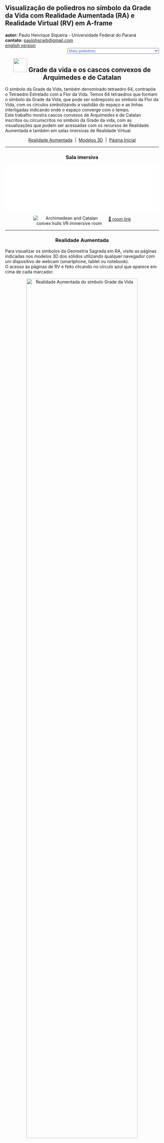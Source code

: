 <link rel="stylesheet" href="../../scripts/style.css">
<meta charset="utf-8">
<link rel="icon" type="image/png" href="../vr/salas/imagens/icone.png">
<h2>Visualização de poliedros no símbolo da Grade da Vida com Realidade Aumentada (RA) e Realidade Virtual (RV) em A-frame</h2>
<b>autor:</b> Paulo Henrique Siqueira - Universidade Federal do Paraná
<br><b>contato:</b> <a href="#"> paulohscwb@gmail.com </a>
<br><a href="https://paulohscwb.github.io/grid-of-life/joined/">english version</a>
<form style="margin: 0 auto; float:right; text-align:right; width:100%; margin-bottom:15px;">
	<select id="url" onchange="urlHandler(this.value)" style="color:royalblue;">
		<option disabled selected>Mais poliedros:</option>
		<option value="../../archimedes/pt-br/">Poliedros de Arquimedes</option>
		<!--<option value="../../biscribed/pt-br/">Poliedros biscritos</option>
		<option value="../../catalan/pt-br/">Poliedros de Catalan</option>-->
		<option disabled value="../../joined/pt-br/">Cascos convexos de Arquimedes e de Catalan</option>
		<!--<option value="../../nonconvex/pt-br/">Poliedros não convexos</option>
		<option value="../../propellor/pt-br/">Poliedros de hélice</option>
		<option value="../../toroids/pt-br/">Toroides poliédricos</option>-->
	</select>
</form>
<script>
function urlHandler(value) {                               
    window.location.assign(`${value}`);
}
</script>

<p id="p1"></p>
  <h2 align="center"><img src="../vr/salas/imagens/icone.png" style="margin-bottom:-10px" width="45"> Grade da vida e os cascos convexos de Arquimedes e de Catalan</h2>
   O símbolo da Grade da Vida, também denominado tetraedro 64, contrapõe o Tetraedro Estrelado com a Flor da Vida. Temos 64 tetraedros que formam o símbolo da Grade da Vida, que pode ser sobreposto ao símbolo da Flor da Vida, com os círculos simbolizando a vastidão do espaço e as linhas interligadas indicando onde o espaço converge com o tempo.
<br>Este trabalho mostra cascos convexos de Arquimedes e de Catalan inscritos ou circunscritos no símbolo da Grade da vida, com as visualizações que podem ser acessadas com os recursos de Realidade Aumentada e também em salas imersivas de Realidade Virtual.
 <p align="center"><a href="#ra">Realidade Aumentada</a><span>&nbsp;&nbsp;|&nbsp;&nbsp;</span><a href="#m3d">Modelos 3D</a><span>&nbsp;&nbsp;|&nbsp;&nbsp;</span><a href="../../pt-br/">Página Inicial</a></p>
<hr>
 <h3 align="center">Sala imersiva</h3>
  <div class="embed-container"><iframe width="100%" src="../sala.htm" title="Archimedean and Catalan convex hulls immersive room" frameborder="0" loading="lazy"></iframe></div>
  <p align="center"><img align="middle" src="../vr/salas/videos/joined.gif" style="max-width: 47%; border-radius:5px; margin-right:10px" loading="lazy" alt="Archimedean and Catalan convex hulls VR immersive room"/><a href="../sala.htm" target="_blank">&#x1f517; room link</a></p> 
  <hr>
  <h3 id="ra" align="center">Realidade Aumentada</h3>
  Para visualizar os símbolos da Geometria Sagrada em RA, visite as páginas indicadas nos modelos 3D dos sólidos utilizando qualquer navegador com um dispositivo de webcam (smartphone, tablet ou notebook).
<br>O acesso às páginas de RV é feito clicando no círculo azul que aparece em cima de cada marcador.
<p align="center"><img style="border-radius:7px;" alt="Realidade Aumentada do símbolo Grade da Vida" src="../ar/example.png" width="85%"></p>
<hr>
<h3 id="m3d" align="center">Modelos 3D</h3>
<!--<iframe width="560" height="315" style="max-width:100%" src="https://www.youtube.com/embed/videoseries?list=PLy0I_lGW8HxUnQp7BMJS5m8ATRTtQvhIW" title="YouTube video player" frameborder="0" allow="accelerometer; autoplay; clipboard-write; encrypted-media; gyroscope; picture-in-picture; web-share" allowfullscreen></iframe>-->
<h4>1. Cuboctaedro combinado</h4>
<a href="../vr/GridOfLife_JoinedCuboctahedron.htm" target="_blank" title="modelo 3D" class="fotoA"><img src="../ar/8A.png" class="foto" alt="Grade da vida - Cuboctaedro combinado"></a><img src="../ar/8.png" class="qr">
 <br><br><br>O cuboctaedro de Arquimedes representa o Vetor de Equilíbrio de energia. O cuboctaedro corresponde à sétima circunferência do símbolo da Semente da Vida e os vértices deste sólido aparecem sobrepostos ou com correspondência a algumas interseções das linhas do símbolo da Grade da Vida.
 <br><br><br>
<a href="../ra.html" class="raAR" title="Realidade aumentada" target="_blank"></a>
<hr>
<h4>2. Rombicuboctaedro combinado</h4>
<a href="../vr/GridOfLife_JoinedRhombicuboctahedron.htm" target="_blank" title="modelo 3D" class="fotoA"><img src="../ar/9A.png" class="foto" alt="Grade da vida - Rombicuboctaedro combinado"></a><img src="../ar/9.png" class="qr">
 <br><br><br>Grande parte do fascínio do símbolo da Grade da Vida vem do número 64, que surge recorrentemente na natureza, nas construções e no misticismo. Um rombicuboctaedro combinado pode ser inscrito no símbolo da Grade da Vida.
 <br><br><br>
<a href="../ra.html" class="raAR" title="Realidade aumentada" target="_blank"></a>
<hr>
<h4>3. Cubo snub combinado</h4>
<a href="../vr/GridOfLife_JoinedSnubCube.htm" target="_blank" title="modelo 3D" class="fotoA"><img src="../ar/10A.png" class="foto" alt="Grade da vida - Cubo Snub combinado"></a><img src="../ar/10.png" class="qr">
 <br><br><br>Alguns exemplos que podemos citar são: na computação, onde o número de 64 bits de memória é essencial; nos jogos clássicos de xadrez ou damas, que possuem 64 casas em seus tabuleiros; ou em textos sagrados do Hinduísmo, que faz referência a 64 tantras. Um cubo snub combinado pode ser inscrito no símbolo da Grade da Vida.
 <br><br><br>
<a href="../ra.html" class="raAR" title="Realidade aumentada" target="_blank"></a>
<hr>
<h4>4. Cubo truncado combinado</h4>
<a href="../vr/GridOfLife_JoinedTruncatedCube.htm" target="_blank" title="modelo 3D" class="fotoA"><img src="../ar/11A.png" class="foto" alt="Grade da vida - Cubo Truncado"></a><img src="../ar/11.png" class="qr">
 <br><br><br>Grande parte do fascínio do símbolo da Grade da Vida vem do número 64, que surge recorrentemente na natureza, nas construções e no misticismo. Um cubo truncado combinado pode ser inscrito no símbolo da Grade da Vida.
 <br><br><br>
<a href="../ra.html" class="raAR" title="Realidade aumentada" target="_blank"></a>
<hr>
<h4>5. Cuboctaedro truncado combinado</h4>
<a href="../vr/GridOfLife_JoinedTruncatedCuboctahedron.htm" target="_blank" title="modelo 3D" class="fotoA"><img src="../ar/12A.png" class="foto" alt="Grade da vida - Cuboctaedro Truncado combinado"></a><img src="../ar/12.png" class="qr">
 <br><br><br>Alguns exemplos que podemos citar são: na computação, onde o número de 64 bits de memória é essencial; nos jogos clássicos de xadrez ou damas, que possuem 64 casas em seus tabuleiros; ou em textos sagrados do Hinduísmo, que faz referência a 64 tantras. Um cuboctaedro truncado combinado pode ser circunscrito no símbolo da Grade da Vida.
 <br><br><br>
<a href="../ra.html" class="raAR" title="Realidade aumentada" target="_blank"></a>
<hr>
<h4>6. Octaedro truncado combinado</h4>
<a href="../vr/GridOfLife_JoinedTruncatedOctahedron.htm" target="_blank" title="modelo 3D" class="fotoA"><img src="../ar/13A.png" class="foto" alt="Grade da vida - Octaedro Truncado combinado"></a><img src="../ar/13.png" class="qr">
 <br><br><br>Grande parte do fascínio do símbolo da Grade da Vida vem do número 64, que surge recorrentemente na natureza, nas construções e no misticismo. Um octaedro truncado combinado pode ser inscrito no símbolo da Grade da Vida.
 <br><br><br>
<a href="../ra.html" class="raAR" title="Realidade aumentada" target="_blank"></a>
<hr>
<h4>7. Tetraedro truncado combinado</h4>
<a href="../vr/GridOfLife_JoinedTruncatedTetrahedron.htm" target="_blank" title="modelo 3D" class="fotoA"><img src="../ar/14A.png" class="foto" alt="Grade da vida - Tetraedro Truncado combinado"></a><img src="../ar/14.png" class="qr">
 <br><br><br>Alguns exemplos que podemos citar são: na computação, onde o número de 64 bits de memória é essencial; nos jogos clássicos de xadrez ou damas, que possuem 64 casas em seus tabuleiros; ou em textos sagrados do Hinduísmo, que faz referência a 64 tantras. Um tetraedro truncado combinado pode ser inscrito no símbolo da Grade da Vida.
 <br><br><br>
<a href="../ra.html" class="raAR" title="Realidade aumentada" target="_blank"></a>
<hr>
<h4>8. Tetraedro truncado estrelado combinado</h4>
<a href="../vr/GridOfLife_JoinedTruncatedTetrahedronStar.htm" target="_blank" title="modelo 3D" class="fotoA"><img src="../ar/15A.png" class="foto" alt="Grade da vida - Tetraedro Truncado Estrelado combinado"></a><img src="../ar/15.png" class="qr">
 <br><br><br>Grande parte do fascínio do símbolo da Grade da Vida vem do número 64, que surge recorrentemente na natureza, nas construções e no misticismo. Um tetraedro truncado estrelado combinado pode ser inscrito no símbolo da Grade da Vida.
 <br><br><br>
<a href="../ra.html" class="raAR" title="Realidade aumentada" target="_blank"></a>
<p class="topop"><a href="#p1" class="topo">voltar ao topo</a></p>
<hr>

<br><a rel="license" href="http://creativecommons.org/licenses/by-nc-nd/4.0/"><img alt="Licença Creative Commons" style="border-width:0" src="https://i.creativecommons.org/l/by-nc-nd/4.0/88x31.png" loading="lazy"/></a><br /><span xmlns:dct="http://purl.org/dc/terms/" property="dct:title">Grid of life and Archimedean and Catalan convex hulls: Visualization of symbols with Augmented Reality and Virtual Reality</span> de <a xmlns:cc="http://creativecommons.org/ns#" href="https://paulohscwb.github.io/grid-of-life/joined/pt-br/" property="cc:attributionName" rel="cc:attributionURL">Paulo Henrique Siqueira</a> está licenciado com uma Licença <a rel="license" href="http://creativecommons.org/licenses/by-nc-nd/4.0/">Creative Commons Atribuição-NãoComercial-SemDerivações 4.0 Internacional</a>.

<h4>Como citar este trabalho:</h4> 
<p>Siqueira, P.H., "Grid of life and Archimedean and Catalan convex hulls: Visualization of symbols with Augmented Reality and Virtual Reality". Disponível em: <https://paulohscwb.github.io/grid-of-life/joined/pt-br/>, Fevereiro de 2025.</p>
<!--<a target="_blank" href="https://doi.org/10.5281/zenodo.8272770"><img src="https://zenodo.org/badge/DOI/10.5281/zenodo.8272770.svg" alt="DOI"></a>-->
<br><br><b>Referências:</b>
<br>Pardesco. "Sacred Geometry Art, Symbols & Meanings". <a href="https://pardesco.com/blogs/news/sacred-geometry-art-symbols-meanings" target="_blank">https://pardesco.com/blogs/news/sacred-geometry-art-symbols-meanings</a>
<br>Weisstein, Eric W. "Polyhedra" From MathWorld-A Wolfram Web Resource. <a href="https://mathworld.wolfram.com/topics/Polyhedra.html" target="_blank">https://mathworld.wolfram.com/topics/Polyhedra.html</a>
<br>Wikipedia <a href="https://en.wikipedia.org/wiki/en.wikipedia.org/wiki/Platonic_solid" target="_blank">https://en.wikipedia.org/wiki/Platonic_solid</a>
<br>Solar System Scope. "Solar Textures: Stars and Milky Way". <a href="http://dmccooey.com/polyhedra/" target="_blank">https://www.solarsystemscope.com/textures/</a>
